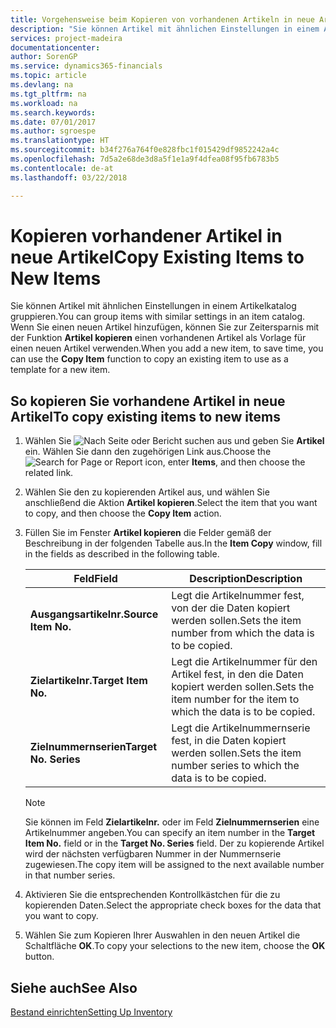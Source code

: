 ```yaml
---
title: Vorgehensweise beim Kopieren von vorhandenen Artikeln in neue Artikel
description: "Sie können Artikel mit ähnlichen Einstellungen in einem Artikelkatalog gruppieren. Wenn Sie einen neuen Artikel hinzufügen, können Sie zur Zeitersparnis mit der Option **Artikel kopieren** einen vorhandenen Artikel als Vorlage für einen neuen Artikel verwenden."
services: project-madeira
documentationcenter: 
author: SorenGP
ms.service: dynamics365-financials
ms.topic: article
ms.devlang: na
ms.tgt_pltfrm: na
ms.workload: na
ms.search.keywords: 
ms.date: 07/01/2017
ms.author: sgroespe
ms.translationtype: HT
ms.sourcegitcommit: b34f276a764f0e828fbc1f015429df9852242a4c
ms.openlocfilehash: 7d5a2e68de3d8a5f1e1a9f4dfea08f95fb6783b5
ms.contentlocale: de-at
ms.lasthandoff: 03/22/2018

---
```

# <a name="copy-existing-items-to-new-items"></a><span data-ttu-id="a51b8-104">Kopieren vorhandener Artikel in neue Artikel</span><span class="sxs-lookup"><span data-stu-id="a51b8-104">Copy Existing Items to New Items</span></span>
<span data-ttu-id="a51b8-105">Sie können Artikel mit ähnlichen Einstellungen in einem Artikelkatalog gruppieren.</span><span class="sxs-lookup"><span data-stu-id="a51b8-105">You can group items with similar settings in an item catalog.</span></span> <span data-ttu-id="a51b8-106">Wenn Sie einen neuen Artikel hinzufügen, können Sie zur Zeitersparnis mit der Funktion **Artikel kopieren** einen vorhandenen Artikel als Vorlage für einen neuen Artikel verwenden.</span><span class="sxs-lookup"><span data-stu-id="a51b8-106">When you add a new item, to save time, you can use the **Copy Item** function to copy an existing item to use as a template for a new item.</span></span>  

## <a name="to-copy-existing-items-to-new-items"></a><span data-ttu-id="a51b8-107">So kopieren Sie vorhandene Artikel in neue Artikel</span><span class="sxs-lookup"><span data-stu-id="a51b8-107">To copy existing items to new items</span></span>  

1.  <span data-ttu-id="a51b8-108">Wählen Sie ![Nach Seite oder Bericht suchen](../../media/ui-search/search_small.png "Symbol nach Seite oder Bericht suchen") aus und geben Sie **Artikel** ein. Wählen Sie dann den zugehörigen Link aus.</span><span class="sxs-lookup"><span data-stu-id="a51b8-108">Choose the ![Search for Page or Report](../../media/ui-search/search_small.png "Search for Page or Report icon") icon, enter **Items**, and then choose the related link.</span></span>  
2.  <span data-ttu-id="a51b8-109">Wählen Sie den zu kopierenden Artikel aus, und wählen Sie anschließend die Aktion **Artikel kopieren**.</span><span class="sxs-lookup"><span data-stu-id="a51b8-109">Select the item that you want to copy, and then choose the **Copy Item** action.</span></span>  
3.  <span data-ttu-id="a51b8-110">Füllen Sie im Fenster **Artikel kopieren** die Felder gemäß der Beschreibung in der folgenden Tabelle aus.</span><span class="sxs-lookup"><span data-stu-id="a51b8-110">In the **Item Copy** window, fill in the fields as described in the following table.</span></span>  

    |<span data-ttu-id="a51b8-111">Feld</span><span class="sxs-lookup"><span data-stu-id="a51b8-111">Field</span></span>|<span data-ttu-id="a51b8-112">Description</span><span class="sxs-lookup"><span data-stu-id="a51b8-112">Description</span></span>|  
    |---------------------------------|---------------------------------------|  
    |<span data-ttu-id="a51b8-113">**Ausgangsartikelnr.**</span><span class="sxs-lookup"><span data-stu-id="a51b8-113">**Source Item No.**</span></span>|<span data-ttu-id="a51b8-114">Legt die Artikelnummer fest, von der die Daten kopiert werden sollen.</span><span class="sxs-lookup"><span data-stu-id="a51b8-114">Sets the item number from which the data is to be copied.</span></span>|  
    |<span data-ttu-id="a51b8-115">**Zielartikelnr.**</span><span class="sxs-lookup"><span data-stu-id="a51b8-115">**Target Item No.**</span></span>|<span data-ttu-id="a51b8-116">Legt die Artikelnummer für den Artikel fest, in den die Daten kopiert werden sollen.</span><span class="sxs-lookup"><span data-stu-id="a51b8-116">Sets the item number for the item to which the data is to be copied.</span></span>|  
    |<span data-ttu-id="a51b8-117">**Zielnummernserien**</span><span class="sxs-lookup"><span data-stu-id="a51b8-117">**Target No. Series**</span></span>|<span data-ttu-id="a51b8-118">Legt die Artikelnummernserie fest, in die Daten kopiert werden sollen.</span><span class="sxs-lookup"><span data-stu-id="a51b8-118">Sets the item number series to which the data is to be copied.</span></span>|  

    > [!NOTE]  
    >  <span data-ttu-id="a51b8-119">Sie können im Feld **Zielartikelnr.** oder im Feld **Zielnummernserien** eine Artikelnummer angeben.</span><span class="sxs-lookup"><span data-stu-id="a51b8-119">You can specify an item number in the **Target Item No.** field or in the **Target No. Series** field.</span></span> <span data-ttu-id="a51b8-120">Der zu kopierende Artikel wird der nächsten verfügbaren Nummer in der Nummernserie zugewiesen.</span><span class="sxs-lookup"><span data-stu-id="a51b8-120">The copy item will be assigned to the next available number in that number series.</span></span>  

4.  <span data-ttu-id="a51b8-121">Aktivieren Sie die entsprechenden Kontrollkästchen für die zu kopierenden Daten.</span><span class="sxs-lookup"><span data-stu-id="a51b8-121">Select the appropriate check boxes for the data that you want to copy.</span></span>  
5.  <span data-ttu-id="a51b8-122">Wählen Sie zum Kopieren Ihrer Auswahlen in den neuen Artikel die Schaltfläche **OK**.</span><span class="sxs-lookup"><span data-stu-id="a51b8-122">To copy your selections to the new item, choose the **OK** button.</span></span>  

## <a name="see-also"></a><span data-ttu-id="a51b8-123">Siehe auch</span><span class="sxs-lookup"><span data-stu-id="a51b8-123">See Also</span></span>  
[<span data-ttu-id="a51b8-124">Bestand einrichten</span><span class="sxs-lookup"><span data-stu-id="a51b8-124">Setting Up Inventory</span></span>](../../inventory-setup-inventory.md)

